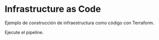 # Infrastructure as Code

Ejemplo de construcción de infraestructura como código con Terraform.

Ejecute el pipeline.
